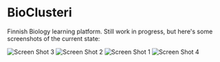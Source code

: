 # BioClusteri

Finnish Biology learning platform.
Still work in progress, but here's some screenshots of the current state:

![Screen Shot 3](https://user-images.githubusercontent.com/52301276/203398413-c92b89c8-8caa-43a8-9989-c88c86b03cdd.png)
![Screen Shot 2](https://user-images.githubusercontent.com/52301276/203398389-04effa28-f497-4c4e-b65e-f471c9aacbe2.png)
![Screen Shot 1](https://user-images.githubusercontent.com/52301276/203398455-59e73b25-8ed4-4d45-bfe2-bd0dea794454.png)
![Screen Shot 4](https://user-images.githubusercontent.com/52301276/203398470-d6d9a967-be31-4cf6-867e-f3a8f0eb91e8.png)

